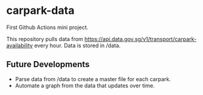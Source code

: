 # carpark-data
First Github Actions mini project.

This repository pulls data from https://api.data.gov.sg/v1/transport/carpark-availability every hour. Data is stored in /data. 


## Future Developments
- Parse data from /data to create a master file for each carpark.
- Automate a graph from the data that updates over time.
